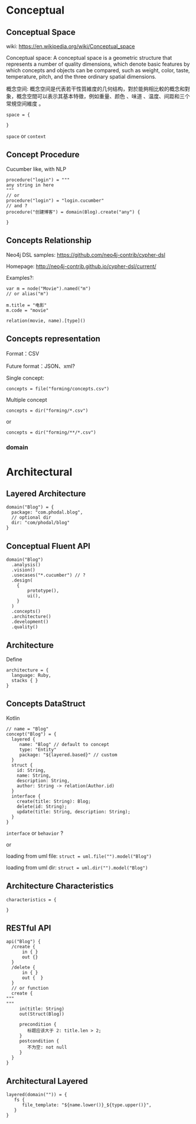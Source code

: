 # Conceptual

## Conceptual Space

wiki: https://en.wikipedia.org/wiki/Conceptual_space

Conceptual space: A conceptual space is a geometric structure that represents a number of quality dimensions, which denote basic features by which concepts and objects can be compared, such as weight, color, taste, temperature, pitch, and the three ordinary spatial dimensions.

概念空间: 概念空间是代表若干性質維度的几何结构，對於能夠相比較的概念和對象，概念空間可以表示其基本特徵，例如重量、颜色 、味道 、温度、间距和三个常規空间維度 。

```
space = {
  
}
```

`space` or `context`

## Concept Procedure

Cucumber like, with NLP

```cucumber 
procedure("login") = """
any string in here
"""
// or
procedure("login") = "login.cucumber"
// and ?
procedure("创建博客") = domain(Blog).create("any") {
  
}
```

## Concepts Relationship

Neo4j DSL samples: https://github.com/neo4j-contrib/cypher-dsl

Homepage: http://neo4j-contrib.github.io/cypher-dsl/current/

Examples?:

```
var m = node("Movie").named("m")
// or alias("m")

m.title = "电影"
m.code = "movie"

relation(movie, name).[type]()
```

## Concepts representation

Format：CSV

Future format：JSON、xml?

Single concept:

```
concepts = file("forming/concepts.csv") 
```

Multiple concept

```
concepts = dir("forming/*.csv")
```

or 

```
concepts = dir("forming/**/*.csv")
```

### domain

# Architectural

## Layered Architecture

```
domain("Blog") = {
  package: "com.phodal.blog",
  // optional dir
  dir: "com/phodal/blog"  
}
```

## Conceptual Fluent API

```
domain("Blog")
  .analysis()
  .vision()
  .usecases("*.cucumber") // ?
  .design(
    {
        prototype(),
        ui(),
    }
  )
  .concepts()
  .architecture()
  .development()
  .quality()
```

## Architecture

Define 

```
architecture = {
  language: Ruby,
  stacks { }
}
```


## Concepts DataStruct

Kotlin

```
// name = "Blog"
concept("Blog") = {
  layered {
     name: "Blog" // default to concept
     type: "Entity"
     package: "${layered.based}" // custom
  }
  struct {
    id: String,
    name: String,
    description: String,
    author: String -> relation(Author.id)
  }
  interface { 
    create(title: String): Blog;
    delete(id: String);
    update(title: String, description: String);
  }
}
```

`interface` or `behavior` ?

or 

loading from uml file: `struct = uml.file("").model("Blog")`

loading from uml dir: `struct = uml.dir("").model("Blog")`

## Architecture Characteristics

```
characteristics = {

}
```

## RESTful API

```
api("Blog") {
  /create {
      in { }
      out {}
  } 
  /delete {
      in { } 
      out {  }
  }
  // or function
  create {
"""
"""
     in(title: String) 
     out(Struct(Blog)) 

     precondition { 
        标题应该大于 2: title.len > 2;
     } 
     postcondition { 
        不为空: not null
     } 
  }
}

```

## Architectural Layered


```
layered(domain("")) = {
   fs {
      file_template: "${name.lower()}_${type.upper()}",
   }
}
```
